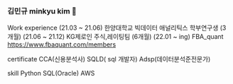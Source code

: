 ### 김민규 minkyu kim 👋

<!--
**kim-min-kyuu/kim-min-kyuu** is a ✨ _special_ ✨ repository because its `README.md` (this file) appears on your GitHub profile.

Here are some ideas to get you started:

🔭 I’m currently working on ...
- 🌱 I’m currently learning ...
- 👯 I’m looking to collaborate on ...
- 🤔 I’m looking for help with ...
- 💬 Ask me about ...
- 📫 How to reach me: ...
- 😄 Pronouns: ...
- ⚡ Fun fact: ...
-->

Work experience
(21.03 ~ 21.06) 한양대학교 빅데이터 애널리틱스 학부연구생 (3개월)
(21.06 ~ 21.12) KG제로인 주식,레이팅팀 (6개월)
(22.01 ~ ing) FBA_quant  https://www.fbaquant.com/members

certificate
CCA(신용분석사)
SQLD( sql 개발자) 
Adsp(데이터분석준전문가)

skill
Python
SQL(Oracle)
AWS
